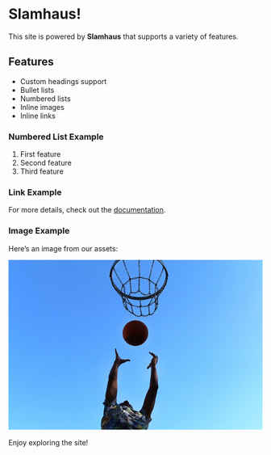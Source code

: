 # Slamhaus!

This site is powered by **Slamhaus** that supports a variety of features.

## Features

- Custom headings support
- Bullet lists
- Numbered lists
- Inline images
- Inline links

### Numbered List Example

1. First feature
2. Second feature
3. Third feature

### Link Example

For more details, check out the [documentation](documentation.md).

### Image Example

Here’s an image from our assets:

![Awesome Image](assets/images/awesome-image.jpg)

Enjoy exploring the site!
